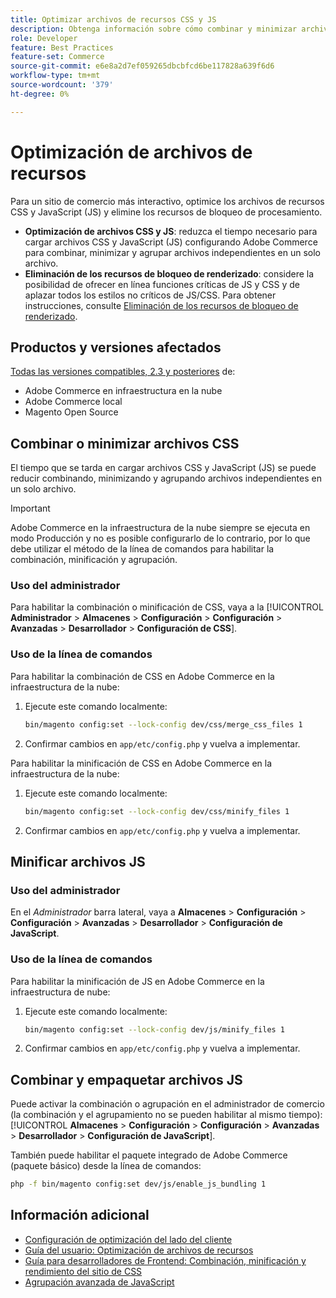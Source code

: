 ```yaml
---
title: Optimizar archivos de recursos CSS y JS
description: Obtenga información sobre cómo combinar y minimizar archivos CSS y JavaScript (JS) para proyectos de Adobe Commerce desde Admin o desde la línea de comandos.
role: Developer
feature: Best Practices
feature-set: Commerce
source-git-commit: e6e8a2d7ef059265dbcbfcd6be117828a639f6d6
workflow-type: tm+mt
source-wordcount: '379'
ht-degree: 0%

---
```


# Optimización de archivos de recursos

Para un sitio de comercio más interactivo, optimice los archivos de recursos CSS y JavaScript (JS) y elimine los recursos de bloqueo de procesamiento.

- **Optimización de archivos CSS y JS**: reduzca el tiempo necesario para cargar archivos CSS y JavaScript (JS) configurando Adobe Commerce para combinar, minimizar y agrupar archivos independientes en un solo archivo.
- **Eliminación de los recursos de bloqueo de renderizado**: considere la posibilidad de ofrecer en línea funciones críticas de JS y CSS y de aplazar todos los estilos no críticos de JS/CSS. Para obtener instrucciones, consulte [Eliminación de los recursos de bloqueo de renderizado](https://web.dev/render-blocking-resources/).

## Productos y versiones afectados

[Todas las versiones compatibles, 2.3 y posteriores](../../../release/versions.md) de:

- Adobe Commerce en infraestructura en la nube
- Adobe Commerce local
- Magento Open Source

## Combinar o minimizar archivos CSS

El tiempo que se tarda en cargar archivos CSS y JavaScript (JS) se puede reducir combinando, minimizando y agrupando archivos independientes en un solo archivo.

>[!IMPORTANT]
>
>Adobe Commerce en la infraestructura de la nube siempre se ejecuta en modo Producción y no es posible configurarlo de lo contrario, por lo que debe utilizar el método de la línea de comandos para habilitar la combinación, minificación y agrupación.

### Uso del administrador

Para habilitar la combinación o minificación de CSS, vaya a la [!UICONTROL **Administrador** > **Almacenes** > **Configuración** > **Configuración** > **Avanzadas** > **Desarrollador** > **Configuración de CSS**].

### Uso de la línea de comandos

Para habilitar la combinación de CSS en Adobe Commerce en la infraestructura de la nube:

1. Ejecute este comando localmente:

   ```bash
   bin/magento config:set --lock-config dev/css/merge_css_files 1
   ```

1. Confirmar cambios en `app/etc/config.php` y vuelva a implementar.

Para habilitar la minificación de CSS en Adobe Commerce en la infraestructura de la nube:

1. Ejecute este comando localmente:

   ```bash
   bin/magento config:set --lock-config dev/css/minify_files 1
   ```

1. Confirmar cambios en `app/etc/config.php` y vuelva a implementar.

## Minificar archivos JS

### Uso del administrador

En el *Administrador* barra lateral, vaya a **Almacenes** > **Configuración** > **Configuración** > **Avanzadas** > **Desarrollador** > **Configuración de JavaScript**.

### Uso de la línea de comandos

Para habilitar la minificación de JS en Adobe Commerce en la infraestructura de nube:

1. Ejecute este comando localmente:

   ```bash
   bin/magento config:set --lock-config dev/js/minify_files 1
   ```

1. Confirmar cambios en `app/etc/config.php` y vuelva a implementar.

## Combinar y empaquetar archivos JS

Puede activar la combinación o agrupación en el administrador de comercio (la combinación y el agrupamiento no se pueden habilitar al mismo tiempo): [!UICONTROL **Almacenes** > **Configuración** > **Configuración** > **Avanzadas** > **Desarrollador** > **Configuración de JavaScript**].

También puede habilitar el paquete integrado de Adobe Commerce (paquete básico) desde la línea de comandos:

```bash
php -f bin/magento config:set dev/js/enable_js_bundling 1
```

## Información adicional

- [Configuración de optimización del lado del cliente](../../../performance/configuration.md#client-side-optimization-settings)
- [Guía del usuario: Optimización de archivos de recursos](https://docs.magento.com/user-guide/system/file-optimization.html)
- [Guía para desarrolladores de Frontend: Combinación, minificación y rendimiento del sitio de CSS](https://developer.adobe.com/commerce/frontend-core/guide/css/#css-merging-minification-and-performance)
- [Agrupación avanzada de JavaScript](../../../performance/advanced-js-bundling.md)

